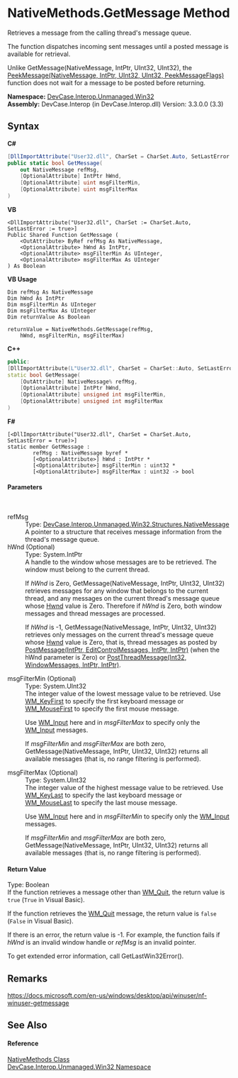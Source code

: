 # NativeMethods.GetMessage Method 
 

Retrieves a message from the calling thread's message queue. 

 The function dispatches incoming sent messages until a posted message is available for retrieval. 

 Unlike GetMessage(NativeMessage, IntPtr, UInt32, UInt32), the <a href="M_DevCase_Interop_Unmanaged_Win32_NativeMethods_PeekMessage">PeekMessage(NativeMessage, IntPtr, UInt32, UInt32, PeekMessageFlags)</a> function does not wait for a message to be posted before returning.

**Namespace:**&nbsp;<a href="N_DevCase_Interop_Unmanaged_Win32">DevCase.Interop.Unmanaged.Win32</a><br />**Assembly:**&nbsp;DevCase.Interop (in DevCase.Interop.dll) Version: 3.3.0.0 (3.3)

## Syntax

**C#**<br />
``` C#
[DllImportAttribute("User32.dll", CharSet = CharSet.Auto, SetLastError = true)]
public static bool GetMessage(
	out NativeMessage refMsg,
	[OptionalAttribute] IntPtr hWnd,
	[OptionalAttribute] uint msgFilterMin,
	[OptionalAttribute] uint msgFilterMax
)
```

**VB**<br />
``` VB
<DllImportAttribute("User32.dll", CharSet := CharSet.Auto, SetLastError := true>]
Public Shared Function GetMessage ( 
	<OutAttribute> ByRef refMsg As NativeMessage,
	<OptionalAttribute> hWnd As IntPtr,
	<OptionalAttribute> msgFilterMin As UInteger,
	<OptionalAttribute> msgFilterMax As UInteger
) As Boolean
```

**VB Usage**<br />
``` VB Usage
Dim refMsg As NativeMessage
Dim hWnd As IntPtr
Dim msgFilterMin As UInteger
Dim msgFilterMax As UInteger
Dim returnValue As Boolean

returnValue = NativeMethods.GetMessage(refMsg, 
	hWnd, msgFilterMin, msgFilterMax)
```

**C++**<br />
``` C++
public:
[DllImportAttribute(L"User32.dll", CharSet = CharSet::Auto, SetLastError = true)]
static bool GetMessage(
	[OutAttribute] NativeMessage% refMsg, 
	[OptionalAttribute] IntPtr hWnd, 
	[OptionalAttribute] unsigned int msgFilterMin, 
	[OptionalAttribute] unsigned int msgFilterMax
)
```

**F#**<br />
``` F#
[<DllImportAttribute("User32.dll", CharSet = CharSet.Auto, SetLastError = true)>]
static member GetMessage : 
        refMsg : NativeMessage byref * 
        [<OptionalAttribute>] hWnd : IntPtr * 
        [<OptionalAttribute>] msgFilterMin : uint32 * 
        [<OptionalAttribute>] msgFilterMax : uint32 -> bool 

```


#### Parameters
&nbsp;<dl><dt>refMsg</dt><dd>Type: <a href="T_DevCase_Interop_Unmanaged_Win32_Structures_NativeMessage">DevCase.Interop.Unmanaged.Win32.Structures.NativeMessage</a><br />A pointer to a structure that receives message information from the thread's message queue.</dd><dt>hWnd (Optional)</dt><dd>Type: System.IntPtr<br />A handle to the window whose messages are to be retrieved. The window must belong to the current thread. 

 If *hWnd* is Zero, GetMessage(NativeMessage, IntPtr, UInt32, UInt32) retrieves messages for any window that belongs to the current thread, and any messages on the current thread's message queue whose <a href="F_DevCase_Interop_Unmanaged_Win32_Structures_NativeMessage_Hwnd">Hwnd</a> value is Zero. Therefore if *hWnd* is Zero, both window messages and thread messages are processed. 

 If *hWnd* is -1, GetMessage(NativeMessage, IntPtr, UInt32, UInt32) retrieves only messages on the current thread's message queue whose <a href="F_DevCase_Interop_Unmanaged_Win32_Structures_NativeMessage_Hwnd">Hwnd</a> value is Zero, that is, thread messages as posted by <a href="M_DevCase_Interop_Unmanaged_Win32_NativeMethods_PostMessage">PostMessage(IntPtr, EditControlMessages, IntPtr, IntPtr)</a> (when the hWnd parameter is Zero) or <a href="M_DevCase_Interop_Unmanaged_Win32_NativeMethods_PostThreadMessage">PostThreadMessage(Int32, WindowMessages, IntPtr, IntPtr)</a>.</dd><dt>msgFilterMin (Optional)</dt><dd>Type: System.UInt32<br />The integer value of the lowest message value to be retrieved. Use <a href="T_DevCase_Interop_Unmanaged_Win32_Enums_WindowMessages">WM_KeyFirst</a> to specify the first keyboard message or <a href="T_DevCase_Interop_Unmanaged_Win32_Enums_WindowMessages">WM_MouseFirst</a> to specify the first mouse message. 

 Use <a href="T_DevCase_Interop_Unmanaged_Win32_Enums_WindowMessages">WM_Input</a> here and in *msgFilterMax* to specify only the <a href="T_DevCase_Interop_Unmanaged_Win32_Enums_WindowMessages">WM_Input</a> messages. 

 If *msgFilterMin* and *msgFilterMax* are both zero, GetMessage(NativeMessage, IntPtr, UInt32, UInt32) returns all available messages (that is, no range filtering is performed).</dd><dt>msgFilterMax (Optional)</dt><dd>Type: System.UInt32<br />The integer value of the highest message value to be retrieved. Use <a href="T_DevCase_Interop_Unmanaged_Win32_Enums_WindowMessages">WM_KeyLast</a> to specify the last keyboard message or <a href="T_DevCase_Interop_Unmanaged_Win32_Enums_WindowMessages">WM_MouseLast</a> to specify the last mouse message. 

 Use <a href="T_DevCase_Interop_Unmanaged_Win32_Enums_WindowMessages">WM_Input</a> here and in *msgFilterMin* to specify only the <a href="T_DevCase_Interop_Unmanaged_Win32_Enums_WindowMessages">WM_Input</a> messages. 

 If *msgFilterMin* and *msgFilterMax* are both zero, GetMessage(NativeMessage, IntPtr, UInt32, UInt32) returns all available messages (that is, no range filtering is performed).</dd></dl>

#### Return Value
Type: Boolean<br />If the function retrieves a message other than <a href="T_DevCase_Interop_Unmanaged_Win32_Enums_WindowMessages">WM_Quit</a>, the return value is `true` (`True` in Visual Basic). 

 If the function retrieves the <a href="T_DevCase_Interop_Unmanaged_Win32_Enums_WindowMessages">WM_Quit</a> message, the return value is `false` (`False` in Visual Basic). 

 If there is an error, the return value is -1. For example, the function fails if *hWnd* is an invalid window handle or *refMsg* is an invalid pointer. 

 To get extended error information, call GetLastWin32Error().

## Remarks
<a href="https://docs.microsoft.com/en-us/windows/desktop/api/winuser/nf-winuser-getmessage" target="_blank">https://docs.microsoft.com/en-us/windows/desktop/api/winuser/nf-winuser-getmessage</a>

## See Also


#### Reference
<a href="T_DevCase_Interop_Unmanaged_Win32_NativeMethods">NativeMethods Class</a><br /><a href="N_DevCase_Interop_Unmanaged_Win32">DevCase.Interop.Unmanaged.Win32 Namespace</a><br />